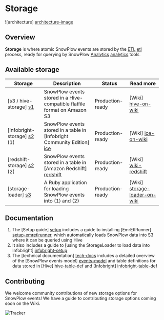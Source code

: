 # Storage

![architecture] [architecture-image]

## Overview

**Storage** is where atomic SnowPlow events are stored by the [ETL] [etl] process, ready for querying by SnowPlow [Analytics] [analytics] tools.

## Available storage

| Storage                       | Description                                                               | Status           | Read more                    |
|-------------------------------|---------------------------------------------------------------------------|------------------|------------------------------|
| [s3 / hive-storage] [s1]      | SnowPlow events stored in a Hive-compatible flatfile format on Amazon S3  | Production-ready | [Wiki] [hive-on-wiki]        |
| [infobright-storage] [s2] (1) | SnowPlow events stored in a table in [Infobright Community Edition] [ice] | Production-ready | [Wiki] [ice-on-wiki]         |  
| [redshift-storage] [s2] (2)   | SnowPlow events stored in a table in [Amazon Redshift] [redshift]         | Production-ready | [Wiki] [wiki-redshift]       |  
| [storage-loader] [s3]         | A Ruby application for loading SnowPlow events into (1) and (2)           | Production-ready | [Wiki] [storage-loader-on-wiki] |  

## Documentation

1. The [Setup guide] [setup] includes a guide to installing [EmrEtlRunner] [setup-emretlrunner], which automatically loads SnowPlow data into S3 where it can be queried using Hive
2. It also includes a guide to [using the StorageLoader to load data into Infobright] [infobright-setup]
3. The [technical documentation] [tech-docs] includes a detailed overview of the [SnowPlow events model] [events-model] and table definitions for data stored in [Hive] [hive-table-def] and [Infobright] [infobright-table-def]

## Contributing

We welcome community contributions of new storage options for SnowPlow events! We have a guide to contributing storage options coming soon on the Wiki. 

![Tracker](https://collector.snplow.com/i?&e=pv&page=4%20Storage%20README&aid=snowplowgithub&p=web&tv=no-js-0.1.0)

[architecture-image]: https://github.com/snowplow/snowplow/raw/master/4-storage/4-storage.png
[trackers]: https://github.com/snowplow/snowplow/tree/master/1-trackers
[etl]: https://github.com/snowplow/snowplow/tree/master/3-etl
[analytics]: https://github.com/snowplow/snowplow/tree/master/5-analytics
[setup]: https://github.com/snowplow/snowplow/wiki/Setting-up-SnowPlow
[setup-emretlrunner]: https://github.com/snowplow/snowplow/wiki/setting-up-EmrEtlRunner
[infobright-setup]: https://github.com/snowplow/snowplow/wiki/setting-up-infobright
[tech-docs]: https://github.com/snowplow/snowplow/wiki/storage%20documentation
[events-model]: https://github.com/snowplow/snowplow/wiki/canonical-event-model
[hive-table-def]: https://github.com/snowplow/snowplow/wiki/s3-apache-hive-storage
[infobright-table-def]: https://github.com/snowplow/snowplow/wiki/infobright-storage
[redshift]: http://aws.amazon.com/redshift/

[s1]: https://github.com/snowplow/snowplow/tree/master/4-storage/hive-storage
[s2]: https://github.com/snowplow/snowplow/tree/master/4-storage/infobright-storage
[s3]: https://github.com/snowplow/snowplow/tree/master/4-storage/storage-loader
[ice]: http://www.infobright.org

[hive-on-wiki]: https://github.com/snowplow/snowplow/wiki/s3-hive-storage-setup
[ice-on-wiki]: https://github.com/snowplow/snowplow/wiki/infobright-storage-setup
[storage-loader-on-wiki]: https://github.com/snowplow/snowplow/wiki/StorageLoader-setup 

[wiki-redshift]: https://github.com/snowplow/snowplow/wiki/setting-up-redshift